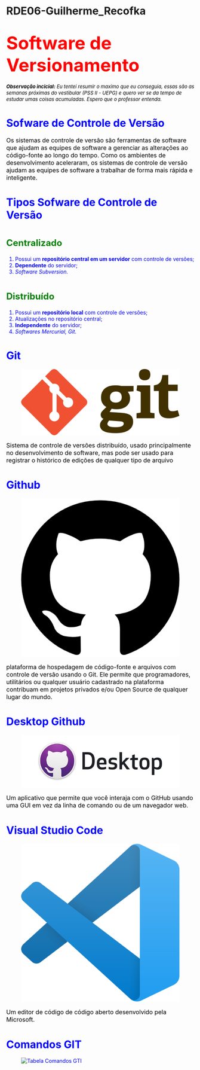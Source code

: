 # RDE06-Guilherme_Recofka
<!DOCTYPE html>
<html lang="pt-BR">
<head>
    <meta charset="UTF-8">
    <meta http-equiv="X-UA-Compatible" content="IE=edge">
    <meta name="viewport" content="width=device-width, initial-scale=1.0">
    <link rel="icon" href="img/espiral.png" type="image/x-icon">
    <title>RDE06 - SÍNTESE</title>
</head>
<body>
    <h1><font size="7" color="red" >Software de Versionamento</font></h1>
    <p><font size="2" color="black"><i><b>Observação incicial:</b> Eu tentei resumir o maximo que eu conseguia, essas são as semanas próximas do vestibular (PSS II - UEPG) e quero ver se da tempo de estudar umas coisas acumuladas. Espero que o professor entenda.</i></font></p>
    <h1><font color="blue">Sofware de Controle de Versão</color></h1>
    <p><font size="3" color="black">Os sistemas de controle de versão são ferramentas de software que ajudam as equipes de software a gerenciar as alterações ao código-fonte ao longo do tempo. Como os ambientes de desenvolvimento aceleraram, os sistemas de controle de versão ajudam as equipes de software a trabalhar de forma mais rápida e inteligente.</font></p>
    <h1><font color="blue">Tipos Sofware de Controle de Versão</color></h1>
    <p><h1><font size="5" color="green">Centralizado</font></h1></p>
        <p>
           <ol> 
                <li>Possui um <b>repositório central em um servidor</b> com controle de versões;</li>
                <li><b>Dependente</b> do servidor;</li>
                <li><i>Software Subversion.</i></li>
            </ol>
        </p>
    <p><h1><font size="5" color="green">Distribuído</font></h1></p>
        <p>
           <ol> 
                <li>Possui um <b>repositório local</b> com controle de versões;</li>
                <li>Atualizações no repositório central;</li>
                <li><b>Independente</b> do servidor;</li>
                <li><i>Softwares Mercurial, Git.</i></li>
            </ol>
        </p>
    <h1><font color="blue">Git</color></h1>
        <p><figure><img src="img/git.svg" alt="Logo Git"></figure></p>
    <p><font size="3" color="black">Sistema de controle de versões distribuído, usado principalmente no desenvolvimento de software, mas pode ser usado para registrar o histórico de edições de qualquer tipo de arquivo</font></p>
    <h1><font color="blue">Github</color></h1>
        <p><figure><img src="img/github.png" alt="Logo Github"></figure></p>
    <p><font size="3" color="black">plataforma de hospedagem de código-fonte e arquivos com controle de versão usando o Git. Ele permite que programadores, utilitários ou qualquer usuário cadastrado na plataforma contribuam em projetos privados e/ou Open Source de qualquer lugar do mundo.</font></p>
    <h1><font color="blue">Desktop Github</color></h1>
        <p><figure><img src="img/deskgit.jpg" alt="Logo Desktop Gitgub"></figure></p>
    <p><font size="3" color="black">Um aplicativo que permite que você interaja com o GitHub usando uma GUI em vez da linha de comando ou de um navegador web.</font></p>
    <h1><font color="blue">Visual Studio Code</color></h1>
        <p><figure><img src="img/vsc.png" alt="Logo VSC"></figure></p>
    <p><font size="3" color="black">Um editor de código de código aberto desenvolvido pela Microsoft.</font></p>
    <h1><font color="blue">Comandos GIT</color></h1>
        <p><figure><img src="img/cgit.png" alt="Tabela Comandos GTI"></figure></p>
</body>
</html>
